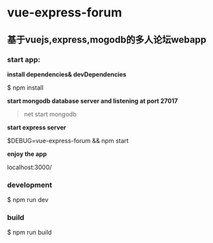 # vue-express-forum
## 基于vuejs,express,mogodb的多人论坛webapp

### start app:

**install dependencies& devDependencies**

$ npm install

**start mongodb database server and listening at port 27017**

> net start mongodb

**start express server**

$DEBUG=vue-express-forum && npm start

**enjoy the app**

localhost:3000/

### development

$ npm run dev

### build

$ npm run build
